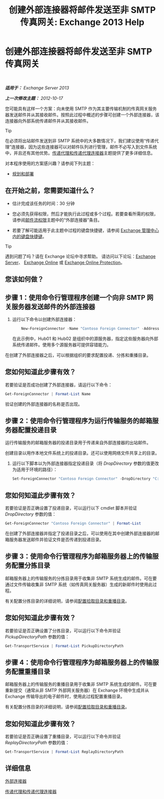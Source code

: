 ﻿---
title: '创建外部连接器将邮件发送至非 SMTP 传真网关: Exchange 2013 Help'
TOCTitle: 创建外部连接器将邮件发送至非 SMTP 传真网关
ms:assetid: 589db487-3c4c-409a-92e3-c78dd8f639b6
ms:mtpsurl: https://technet.microsoft.com/zh-cn/library/JJ710163(v=EXCHG.150)
ms:contentKeyID: 50490595
ms.date: 01/11/2018
mtps_version: v=EXCHG.150
ms.translationtype: HT
---

# 创建外部连接器将邮件发送至非 SMTP 传真网关

 

_**适用于：** Exchange Server 2013_

_**上一次修改主题：** 2012-10-17_

您可能具有这样一个方案：向未使用 SMTP 作为其主要传输机制的传真网关服务器发送邮件并从其接收邮件。按照此过程中概述的步骤可创建一个外部连接器，该连接器向外部系统传递邮件并从其接收邮件。

> [!TIP]  
> 在必须将出站邮件发送到非 SMTP 系统中的大多数情况下，我们建议使用“传递代理”连接器，因为这些连接器可以对邮件队列进行管理，邮件不必写入到文件系统中，并且还有其他优势。<a href="delivery-agents-and-delivery-agent-connectors-exchange-2013-help.md">传递代理和传递代理连接器</a>主题提供了更多详细信息。


对本程序使用的方案感兴趣？请参阅下列主题：

  - [规划和部署](planning-and-deployment-for-exchange-2013-installation-instructions.md)

## 在开始之前，您需要知道什么？

  - 估计完成该任务的时间：30 分钟

  - 您必须先获得权限，然后才能执行此过程或多个过程。若要查看所需的权限，请参阅[邮件流权限](mail-flow-permissions-exchange-2013-help.md)主题中的“外部连接器”条目。

  - 若要了解可能适用于此主题中过程的键盘快捷键，请参阅 [Exchange 管理中心内的键盘快捷键](keyboard-shortcuts-in-the-exchange-admin-center-exchange-online-protection-help.md)。

> [!TIP]  
> 遇到问题了吗？请在 Exchange 论坛中寻求帮助。 请访问以下论坛：<a href="https://go.microsoft.com/fwlink/p/?linkid=60612">Exchange Server</a>、 <a href="https://go.microsoft.com/fwlink/p/?linkid=267542">Exchange Online</a> 或 <a href="https://go.microsoft.com/fwlink/p/?linkid=285351">Exchange Online Protection</a>。


## 您该如何做？

## 步骤 1：使用命令行管理程序创建一个向非 SMTP 网关服务器发送邮件的外部连接器

1.  运行以下命令以创建外部连接器：
    
    ```powershell
        New-ForeignConnector -Name "Contoso Foreign Connector" -AddressSpaces "X400:c=US;a=Fabrikam;P=Contoso;5" -SourceTransportServers Hub01,Hub02
    ```

    在此示例中，Hub01 和 Hub02 是组织中的源服务器，指定这些服务器向外部系统传递邮件。使用多个源服务器可提供容错能力。

在创建了外部连接器之后，可以根据组织的要求配置投递、分拣和重播目录。

## 您如何知道此步骤有效？

若要验证是否成功创建了外部连接器，请运行以下命令：

```powershell
Get-ForeignConnector | Format-List Name
```

验证创建的外部连接器的名称是否出现。

## 步骤 2：使用命令行管理程序为运行传输服务的邮箱服务器配置投递目录

运行传输服务的邮箱服务器的投递目录用于传递来自外部连接器的出站邮件。

创建目录以用作本地文件系统上的投递目录。还可以使用网络文件共享上的目录。

1.  运行以下脚本以为外部连接器指定投递目录（将 *DropDirectory* 参数的值更改为适用于环境的路径）：
    
    ```powershell
    Set-ForeignConnector "Contoso Foreign Connector" -DropDirectory "C:\Drop Directory"
    ```

## 您如何知道此步骤有效？

若要验证是否正确设置了投递目录，可以运行以下 cmdlet 脚本并验证 *DropDirectory* 参数的值：

```powershell
Get-ForeignConnector "Contoso Foreign Connector" | Format-List
```

在创建了外部连接器并指定了投递目录之后，可以使用在其中创建外部连接器的邮箱服务器发送邮件并验证文件是否传递到投递目录。

## 步骤 3：使用命令行管理程序为邮箱服务器上的传输服务配置分拣目录

邮箱服务器上的传输服务的分拣目录用于收集非 SMTP 系统生成的邮件。可在要通过文件传输收集非 SMTP 系统（如传真网关服务器）生成的新邮件时使用此过程。

有关配置分拣目录的详细说明，请参阅[配置拾取目录和重播目录](configure-the-pickup-directory-and-the-replay-directory-exchange-2013-help.md)。

## 您如何知道此步骤有效？

若要验证是否正确设置了分拣目录，可以运行以下命令并验证 *PickupDirectoryPath* 参数的值：

```powershell
Get-TransportService | Format-List PickupDirectoryPath
```

## 步骤 4：使用命令行管理程序为邮箱服务器上的传输服务配置重播目录

邮箱服务器上的传输服务的重播目录用于收集非 SMTP 系统生成的邮件。可在要重新提交（通常从非 SMTP 外部网关服务器）在 Exchange 环境中生成并从 Exchange 传输导出的电子邮件时，使用此过程配置重播目录。

有关配置分拣目录的详细说明，请参阅[配置拾取目录和重播目录](configure-the-pickup-directory-and-the-replay-directory-exchange-2013-help.md)。

## 您如何知道此步骤有效？

若要验证是否正确设置了重播目录，可以运行以下命令并验证 *ReplayDirectoryPath* 参数的值：

```powershell
Get-TransportService | Format-List ReplayDirectoryPath
```

## 详细信息

[外部连接器](foreign-connectors-exchange-2013-help.md)

[传递代理和传递代理连接器](delivery-agents-and-delivery-agent-connectors-exchange-2013-help.md)


